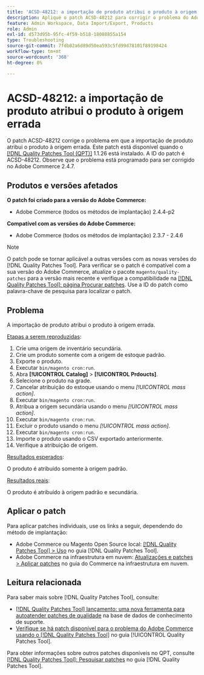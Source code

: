```yaml
---
title: 'ACSD-48212: a importação de produto atribui o produto à origem errada'
description: Aplique o patch ACSD-48212 para corrigir o problema do Adobe Commerce em que a importação de produto atribui o produto à origem errada.
feature: Admin Workspace, Data Import/Export, Products
role: Admin
exl-id: d573d95b-95fc-4f59-b518-18088855a154
type: Troubleshooting
source-git-commit: 7fdb02a6d89d50ea593c5fd99d78101f89198424
workflow-type: tm+mt
source-wordcount: '368'
ht-degree: 0%

---
```


# ACSD-48212: a importação de produto atribui o produto à origem errada

O patch ACSD-48212 corrige o problema em que a importação de produto atribui o produto à origem errada. Este patch está disponível quando o [[!DNL Quality Patches Tool (QPT)]](https://experienceleague.adobe.com/en/docs/commerce-operations/tools/quality-patches-tool/quality-patches-tool-to-self-serve-quality-patches) 1.1.26 está instalado. A ID do patch é ACSD-48212. Observe que o problema está programado para ser corrigido no Adobe Commerce 2.4.7.

## Produtos e versões afetados

**O patch foi criado para a versão do Adobe Commerce:**

* Adobe Commerce (todos os métodos de implantação) 2.4.4-p2

**Compatível com as versões do Adobe Commerce:**

* Adobe Commerce (todos os métodos de implantação) 2.3.7 - 2.4.6

>[!NOTE]
>
>O patch pode se tornar aplicável a outras versões com as novas versões do [!DNL Quality Patches Tool]. Para verificar se o patch é compatível com a sua versão do Adobe Commerce, atualize o pacote `magento/quality-patches` para a versão mais recente e verifique a compatibilidade na [[!DNL Quality Patches Tool]: página Procurar patches](https://experienceleague.adobe.com/tools/commerce-quality-patches/index.html). Use a ID do patch como palavra-chave de pesquisa para localizar o patch.

## Problema

A importação de produto atribui o produto à origem errada.

<u>Etapas a serem reproduzidas</u>:

1. Crie uma origem de inventário secundária.
1. Crie um produto somente com a origem de estoque padrão.
1. Exporte o produto.
1. Executar `bin/magento cron:run`.
1. Abra **[!UICONTROL Catalog]** > **[!UICONTROL Prdoucts]**.
1. Selecione o produto na grade.
1. Cancelar atribuição do estoque usando o menu *[!UICONTROL mass action]*.
1. Executar `bin/magento cron:run`.
1. Atribua a origem secundária usando o menu *[!UICONTROL mass action]*.
1. Executar `bin/magento cron:run`.
1. Excluir o produto usando o menu *[!UICONTROL mass action]*.
1. Executar `bin/magento cron:run`.
1. Importe o produto usando o CSV exportado anteriormente.
1. Verifique a atribuição de origem.

<u>Resultados esperados</u>:

O produto é atribuído somente à origem padrão.

<u>Resultados reais</u>:

O produto é atribuído à origem padrão e secundária.

## Aplicar o patch

Para aplicar patches individuais, use os links a seguir, dependendo do método de implantação:

* Adobe Commerce ou Magento Open Source local: [[!DNL Quality Patches Tool] > Uso](/help/tools/quality-patches-tool/usage.md) no guia [!DNL Quality Patches Tool].
* Adobe Commerce na infraestrutura em nuvem: [Atualizações e patches > Aplicar patches](https://experienceleague.adobe.com/docs/commerce-cloud-service/user-guide/develop/upgrade/apply-patches.html) no guia do Commerce na infraestrutura em nuvem.

## Leitura relacionada

Para saber mais sobre [!DNL Quality Patches Tool], consulte:

* [[!DNL Quality Patches Tool] lançamento: uma nova ferramenta para autoatender patches de qualidade](https://experienceleague.adobe.com/en/docs/commerce-operations/tools/quality-patches-tool/quality-patches-tool-to-self-serve-quality-patches) na base de dados de conhecimento de suporte.
* [Verifique se há patch disponível para o problema do Adobe Commerce usando o  [!DNL Quality Patches Tool]](/help/tools/quality-patches-tool/patches-available-in-qpt/check-patch-for-magento-issue-with-magento-quality-patches.md) no guia [!UICONTROL Quality Patches Tool].


Para obter informações sobre outros patches disponíveis no QPT, consulte [[!DNL Quality Patches Tool]: Pesquisar patches](https://experienceleague.adobe.com/tools/commerce-quality-patches/index.html) no guia [!DNL Quality Patches Tool].
